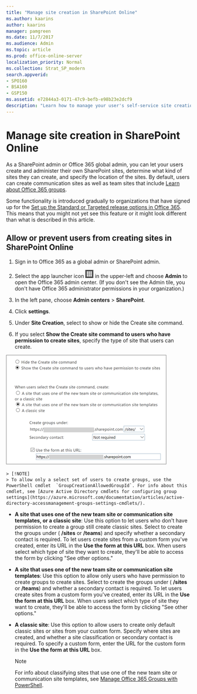 ```yaml
---
title: "Manage site creation in SharePoint Online"
ms.author: kaarins
author: kaarins
manager: pamgreen
ms.date: 11/7/2017
ms.audience: Admin
ms.topic: article
ms.prod: office-online-server
localization_priority: Normal
ms.collection: Strat_SP_modern
search.appverid:
- SPO160
- BSA160
- GSP150
ms.assetid: e72844a3-0171-47c9-befb-e98b23e2dcf9
description: "Learn how to manage your user's self-service site creation."
---
```


# Manage site creation in SharePoint Online

As a SharePoint admin or Office 365 global admin, you can let your users create and administer their own SharePoint sites, determine what kind of sites they can create, and specify the location of the sites. By default, users can create communication sites as well as team sites that include [Learn about Office 365 groups](https://support.office.com/article/b565caa1-5c40-40ef-9915-60fdb2d97fa2).
  
Some functionality is introduced gradually to organizations that have signed up for the [Set up the Standard or Targeted release options in Office 365](https://support.office.com/article/3b3adfa4-1777-4ff0-b606-fb8732101f47). This means that you might not yet see this feature or it might look different than what is described in this article.
  
## Allow or prevent users from creating sites in SharePoint Online

1. Sign in to Office 365 as a global admin or SharePoint admin.
    
2. Select the app launcher icon ![The icon that looks like a waffle and represents a button click that will reveal multiple application tiles for selection.](media/3b8a317e-13ba-4bd4-864e-1ccd47af39ee.png) in the upper-left and choose **Admin** to open the Office 365 admin center. (If you don't see the Admin tile, you don't have Office 365 administrator permissions in your organization.) 
    
3. In the left pane, choose **Admin centers** > **SharePoint**.
    
4. Click **settings**.
    
5. Under **Site Creation**, select to show or hide the Create site command.
    
6. If you select **Show the Create site command to users who have permission to create sites**, specify the type of site that users can create.
  
![Site creation settings](media/df009314-836b-4ed1-b656-c5c6dd07f1a5.png)
  
    > [!NOTE]
    > To allow only a select set of users to create groups, use the PowerShell cmdlet  `GroupCreationAllowedGroupId`. For info about this cmdlet, see [Azure Active Directory cmdlets for configuring group settings](https://azure.microsoft.com/documentation/articles/active-directory-accessmanagement-groups-settings-cmdlets/). 
  
  - **A site that uses one of the new team site or communication site templates, or a classic site**: Use this option to let users who don't have permission to create a group still create classic sites. Select to create the groups under ( **/sites** or **/teams**) and specify whether a secondary contact is required. To let users create sites from a custom form you've created, enter its URL in the **Use the form at this URL** box. When users select which type of site they want to create, they'll be able to access the form by clicking "See other options." 
    
  - **A site that uses one of the new team site or communication site templates**: Use this option to allow only users who have permission to create groups to create sites. Select to create the groups under ( **/sites** or **/teams**) and whether a secondary contact is required. To let users create sites from a custom form you've created, enter its URL in the **Use the form at this URL** box. When users select which type of site they want to create, they'll be able to access the form by clicking "See other options." 
    
  - **A classic site**: Use this option to allow users to create only default classic sites or sites from your custom form. Specify where sites are created, and whether a site classification or secondary contact is required. To specify a custom form, enter the URL for the custom form in the **Use the form at this URL** box. 
    
    > [!NOTE]
    > For info about classifying sites that use one of the new team site or communication site templates, see [Manage Office 365 Groups with PowerShell](https://support.office.com/article/aeb669aa-1770-4537-9de2-a82ac11b0540#BKMK_CreateClassification). 
  

